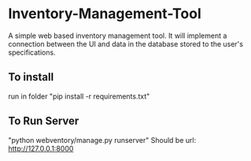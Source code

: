 # Inventory-Management-Tool
A simple web based inventory management tool. It will implement a connection between the UI and data in the database stored to the user's specifications.

## To install
run in folder "pip install -r requirements.txt"

## To Run Server
"python webventory/manage.py runserver"
Should be url: http://127.0.0.1:8000